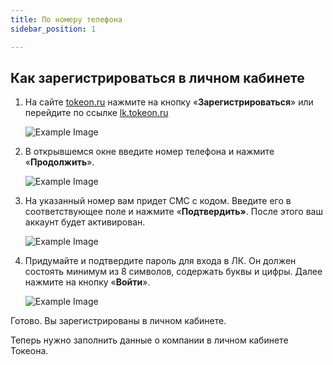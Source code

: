 ```yaml
---
title: По номеру телефона
sidebar_position: 1

---
```



## Как зарегистрироваться в личном кабинете 

1.  На сайте [tokeon.ru](http://tokeon.ru/) нажмите на кнопку «**Зарегистрироваться**» или перейдите по ссылке [lk.tokeon.ru](http://lk.tokeon.ru/)

    <img src="/img/pic1.jpg" className="custom-image" alt="Example Image" />
    
1.  В открывшемся окне введите номер телефона и нажмите «**Продолжить**».

    <img src="/img/1.png" className="custom-image" alt="Example Image" />

1.  На указанный номер вам придет СМС с кодом. Введите его в соответствующее поле и нажмите «**Подтвердить»**. После этого ваш аккаунт будет активирован.

    <img src="/img/2.png" className="custom-image" alt="Example Image" />

1.  Придумайте и подтвердите пароль для входа в ЛК. Он должен состоять минимум из 8 символов, содержать буквы и цифры. Далее нажмите на кнопку «**Войти**».

    <img src="/img/3.png" className="custom-image" alt="Example Image" />

Готово. Вы зарегистрированы в личном кабинете.

Теперь нужно заполнить данные о компании в личном кабинете Токеона.


